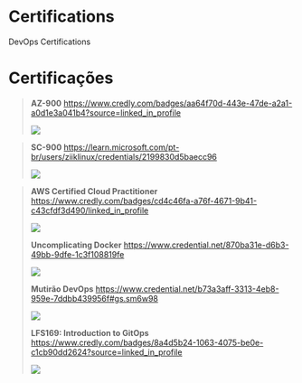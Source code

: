 # Certifications
DevOps Certifications


#  Certificações
> **AZ-900** https://www.credly.com/badges/aa64f70d-443e-47de-a2a1-a0d1e3a041b4?source=linked_in_profile
> 
>![](https://images.credly.com/size/340x340/images/be8fcaeb-c769-4858-b567-ffaaa73ce8cf/image.png)

> **SC-900** https://learn.microsoft.com/pt-br/users/ziiklinux/credentials/2199830d5baecc96
> 
>![](https://images.credly.com/size/340x340/images/be8fcaeb-c769-4858-b567-ffaaa73ce8cf/image.png)

> **AWS Certified Cloud Practitioner**  https://www.credly.com/badges/cd4c46fa-a76f-4671-9b41-c43cfdf3d490/linked_in_profile
>
>![](https://images.credly.com/size/340x340/images/00634f82-b07f-4bbd-a6bb-53de397fc3a6/image.png)
>
> **Uncomplicating Docker** https://www.credential.net/870ba31e-d6b3-49bb-9dfe-1c3f108819fe
> 
> ![](https://static.wixstatic.com/media/87b279_76e74ffbd86e43f8a93aa25f9f403879~mv2.png/v1/fill/w_654,h_529,al_c,lg_1,usm_0.33_1.00_0.00/87b279_76e74ffbd86e43f8a93aa25f9f403879~mv2.png)
> 
> **Mutirão DevOps** https://www.credential.net/b73a3aff-3313-4eb8-959e-7ddbb439956f#gs.sm6w98
> 
> ![](https://static.wixstatic.com/media/87b279_76e74ffbd86e43f8a93aa25f9f403879~mv2.png/v1/fill/w_654,h_529,al_c,lg_1,usm_0.33_1.00_0.00/87b279_76e74ffbd86e43f8a93aa25f9f403879~mv2.png)
> 
> **LFS169: Introduction to GitOps** https://www.credly.com/badges/8a4d5b24-1063-4075-be0e-c1cb90dd2624?source=linked_in_profile
> 
> ![](https://images.credly.com/size/340x340/images/032a65da-a036-4d05-ad80-8fc1274363ab/blob)
> 
